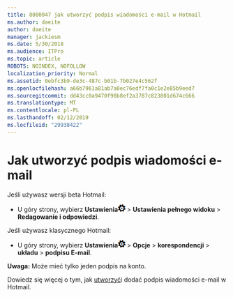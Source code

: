 ```yaml
---
title: 8000047 jak utworzyć podpis wiadomości e-mail w Hotmail
ms.author: daeite
author: daeite
manager: jackiesm
ms.date: 5/30/2018
ms.audience: ITPro
ms.topic: article
ROBOTS: NOINDEX, NOFOLLOW
localization_priority: Normal
ms.assetid: 0ebfc3b9-de3c-487c-b01b-7b027e4c562f
ms.openlocfilehash: a66b7961a81ab7a0ec76edf7fa0c1e2e85b9eed7
ms.sourcegitcommit: dd43cc0a9470f98b8ef2a3787c823801d674c666
ms.translationtype: MT
ms.contentlocale: pl-PL
ms.lasthandoff: 02/12/2019
ms.locfileid: "29938422"
---
```

# <a name="how-to-create-an-email-signature"></a>Jak utworzyć podpis wiadomości e-mail

Jeśli używasz wersji beta Hotmail:
  
- U góry strony, wybierz **Ustawienia**![ustawienia](media/f4b2e798-fff1-4a14-931f-5677a4543b58.png) \> **Ustawienia pełnego widoku** \> **Redagowanie i odpowiedzi**. 
    
Jeśli używasz klasycznego Hotmail:
  
- U góry strony, wybierz **Ustawienia**![ustawienia](media/f4b2e798-fff1-4a14-931f-5677a4543b58.png) \> **Opcje** \> **korespondencji** \> **układu** \> **podpisu E-mail**. 
    
 **Uwaga:** Może mieć tylko jeden podpis na konto. 
  
Dowiedz się więcej o tym, jak [utworzyć](https://go.microsoft.com/fwlink/p/?linkid=2001404&amp;clcid=0x409)i dodać podpis wiadomości e-mail w Hotmail.
  

